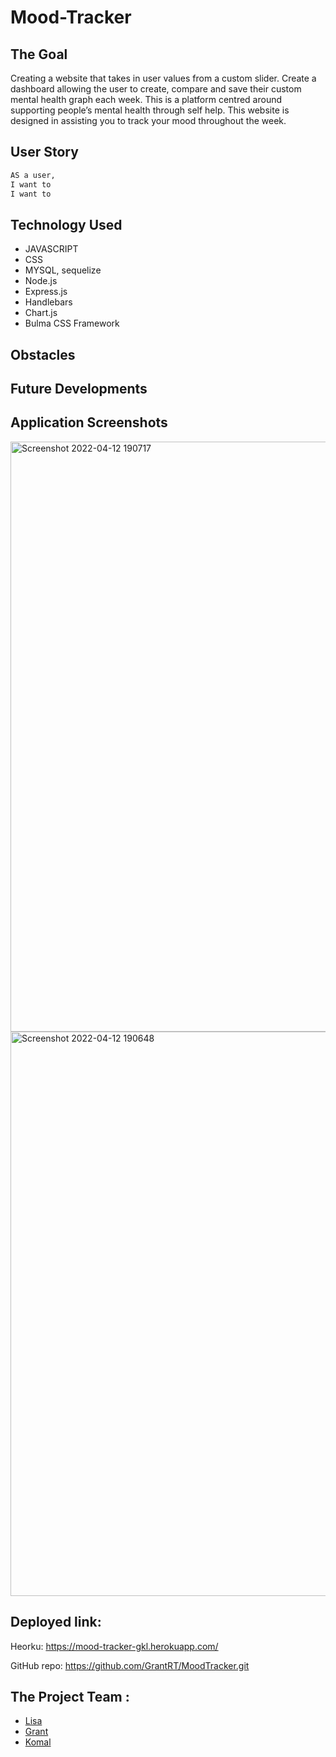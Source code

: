 # Mood-Tracker

## The Goal

Creating a website that takes in user values from a custom slider.
Create a dashboard allowing the user to create, compare and save their custom mental health graph each week.
This is a platform centred around supporting people’s mental health through self help. This website is designed in assisting you to track your mood throughout the week.

## User Story

```md
AS a user,
I want to
I want to
```

## Technology Used

- JAVASCRIPT
- CSS
- MYSQL, sequelize
- Node.js
- Express.js
- Handlebars
- Chart.js
- Bulma CSS Framework

## Obstacles

## Future Developments

## Application Screenshots

<img width="944" alt="Screenshot 2022-04-12 190717" src="https://user-images.githubusercontent.com/95283510/163030618-a5e255f1-5f2c-4495-ad21-d56882b3df7b.png">
<img width="903" alt="Screenshot 2022-04-12 190648" src="https://user-images.githubusercontent.com/95283510/163030620-66636500-76ef-4126-8839-826febbfe53e.png">



## Deployed link:

Heorku: https://mood-tracker-gkl.herokuapp.com/

GitHub repo: https://github.com/GrantRT/MoodTracker.git


## The Project Team :

- [Lisa](https://github.com/LisaCR01)
- [Grant](https://github.com/GrantRT)
- [Komal](https://github.com/KJ234)
